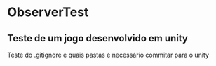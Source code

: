 # ObserverTest
Teste de um jogo desenvolvido em unity
------
Teste do .gitignore e quais pastas é necessário commitar para o unity
